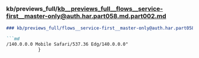 ### kb/previews_full/kb__previews_full__flows__service-first__master-only@auth.har.part058.md.part002.md

```md
### kb/previews_full/flows__service-first__master-only@auth.har.part058.md (part 002)

```md
/140.0.0.0 Mobile Safari/537.36 Edg/140.0.0.0"
            }
    
```

```

```

